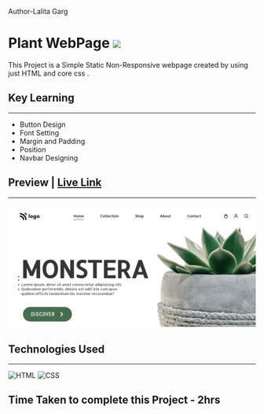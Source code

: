 Author-Lalita Garg
# Plant WebPage ![](	https://img.shields.io/website-up-down-green-red/http/monip.org.svg)

This Project is a Simple Static Non-Responsive webpage created by using just HTML and core css .

## Key Learning 
***
- Button Design 
- Font Setting
- Margin and Padding 
- Position 
- Navbar Designing 

## Preview | [Live Link](https://06-plant-webpage.netlify.app/)
***
![ScreenShot](./screenshot.PNG)

## Technologies Used 
***
![HTML](https://img.shields.io/badge/HTML5-E34F26?style=for-the-badge&logo=html5&logoColor=white)
![CSS](	https://img.shields.io/badge/CSS3-1572B6?style=for-the-badge&logo=css3&logoColor=white)

## Time Taken to complete this Project - 2hrs